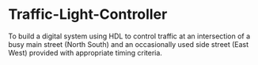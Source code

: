 # Traffic-Light-Controller
To build a digital system using HDL to control traffic at an intersection of a busy main street (North South) and an occasionally used side street (East West) provided with appropriate timing criteria.

